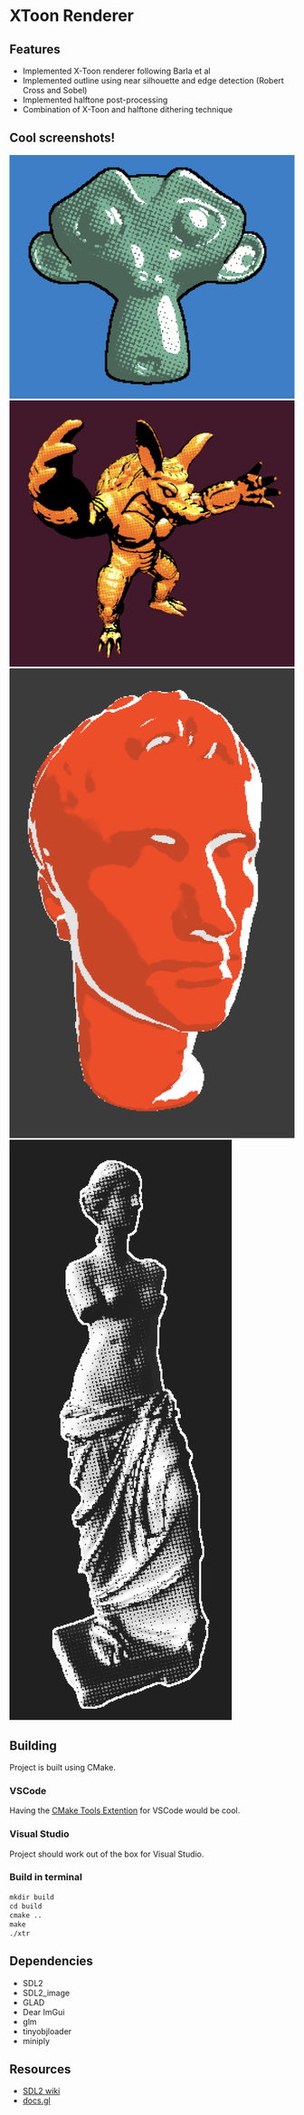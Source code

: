 # XToon Renderer

## Features
- Implemented X-Toon renderer following Barla et al
- Implemented outline using near silhouette and edge detection (Robert Cross and Sobel)
- Implemented halftone post-processing
- Combination of X-Toon and halftone dithering technique

## Cool screenshots!
![Suzanne](demo/suzanne.png?raw=true "Suzanne")
![Armadillo](demo/armadillo.png?raw=true "Armadillo")
![Augustus](demo/augustus.png?raw=true "Augustus")
![Venus](demo/venus.png?raw=true "Venus")

## Building
Project is built using CMake. 
### VSCode
Having the [CMake Tools Extention](https://marketplace.visualstudio.com/items?itemName=ms-vscode.cmake-tools) for VSCode would be cool. 
### Visual Studio
Project should work out of the box for Visual Studio.
### Build in terminal
```
mkdir build
cd build
cmake ..
make
./xtr
```

## Dependencies
- SDL2
- SDL2_image
- GLAD
- Dear ImGui
- glm
- tinyobjloader
- miniply

## Resources
- [SDL2 wiki](https://wiki.libsdl.org/SDL2/FrontPage)
- [docs.gl](https://docs.gl/)
